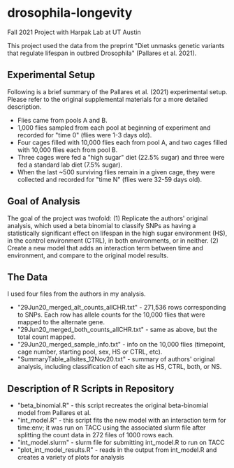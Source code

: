 # drosophila-longevity
Fall 2021 Project with Harpak Lab at UT Austin

This project used the data from the preprint "Diet unmasks genetic variants that regulate lifespan in outbred Drosophila" (Pallares et al. 2021).

## Experimental Setup
Following is a brief summary of the Pallares et al. (2021) experimental setup. Please refer to the original supplemental materials for a more 
detailed description.
- Flies came from pools A and B.
- 1,000 flies sampled from each pool at beginning of experiment and recorded for "time 0" (flies were 1-3 days old).
- Four cages filled with 10,000 flies each from pool A, and two cages filled with 10,000 flies each from pool B.
- Three cages were fed a "high sugar" diet (22.5% sugar) and three were fed a standard lab diet (7.5% sugar).
- When the last ~500 surviving flies remain in a given cage, they were collected and recorded for "time N" (flies were 32-59 days old).

## Goal of Analysis 
The goal of the project was twofold: 
  (1) Replicate the authors' original analysis, which used a beta binomial to classify SNPs as having a statistically significant effect on lifespan 
  in the high sugar environment (HS), in the control environment (CTRL), in both environments, or in neither.
  (2) Create a new model that adds an interaction term between time and environment, and compare to the original model results.

## The Data
I used four files from the authors in my analysis.
- "29Jun20_merged_alt_counts_allCHR.txt" - 271,536 rows corresponding to SNPs. Each row has allele counts for the 10,000 flies that were mapped to the alternate gene.
- "29Jun20_merged_both_counts_allCHR.txt" - same as above, but the total count mapped.
- "29Jun20_merged_sample_info.txt" - info on the 10,000 flies (timepoint, cage number, starting pool, sex, HS or CTRL, etc).
- "SummaryTable_allsites_12Nov20.txt" - summary of authors' original analysis, including classification of each site as HS, CTRL, both, or NS.

## Description of R Scripts in Repository
- "beta_binomial.R" - this script recreates the original beta-binomial model from Pallares et al.
- "int_model.R" - this script fits the new model with an interaction term for time:env; it was run on TACC using the associated slurm file after splitting the count data in 272 files of 1000 rows each.
- "int_model.slurm" - slurm file for submitting int_model.R to run on TACC
- "plot_int_model_results.R" - reads in the output from int_model.R and creates a variety of plots for analysis
